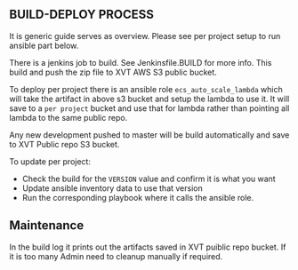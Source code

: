 ## BUILD-DEPLOY PROCESS

It is generic guide serves as overview. Please see per project setup to run
ansible part below.

There is a jenkins job to build. See Jenkinsfile.BUILD for more info. This
build and push the zip file to XVT AWS S3 public bucket.

To deploy per project there is an ansible role `ecs_auto_scale_lambda` which
will take the artifact in above s3 bucket and setup the lambda to use it. It
will save to a `per project` bucket and use that for lambda rather than pointing
all lambda to the same public repo.

Any new development pushed to master will be build automatically and save to XVT
Public repo S3 bucket.

To update per project:

- Check the build for the `VERSION` value and confirm it is what you want
- Update ansible inventory data to use that version
- Run the corresponding playbook where it calls the ansible role.

## Maintenance

In the build log it prints out the artifacts saved in XVT puiblic repo bucket.
If it is too many Admin need to cleanup manually if required.

